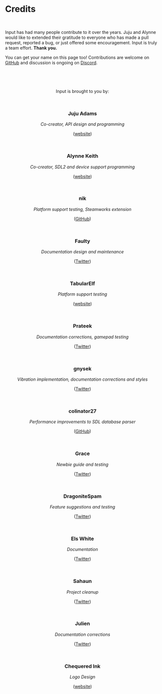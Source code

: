 # Credits

&nbsp;

Input has had many people contribute to it over the years. Juju and Alynne would like to extended their gratitude to everyone who has made a pull request, reported a bug, or just offered some encouragement. Input is truly a team effort. **Thank you.**

You can get your name on this page too! Contributions are welcome on [GitHub](https://github.com/JujuAdams/Input) and discussion is ongoing on [Discord](https://discord.gg/8krYCqr).

&nbsp;

&nbsp;

<p align="center">Input is brought to you by:</a>

&nbsp;

<h3 align="center">Juju Adams</h1>
<p align="center"><i>Co-creator, API design and programming</i></p>
<p align="center">(<a href="https://www.jujuadams.com/" target="_blank">website</a>)</p>

&nbsp;

<h3 align="center">Alynne Keith</h1>
<p align="center"><i>Co-creator, SDL2 and device support programming</i></p>
<p align="center">(<a href="https://offalynne.neocities.org/" target="_blank">website</a>)</p>

&nbsp;

<h3 align="center">nik</h1>
<p align="center"><i>Platform support testing, Steamworks extension</i></p>
<p align="center">(<a href="https://github.com/nkrapivin" target="_blank">GitHub</a>)</p>

&nbsp;

<h3 align="center">Faulty</h1>
<p align="center"><i>Documentation design and maintenance</i></p>
<p align="center">(<a href="https://twitter.com/faultyfunctions" target="_blank">Twitter</a>)</p>

&nbsp;

<h3 align="center">TabularElf</h1>
<p align="center"><i>Platform support testing</i></p>
<p align="center">(<a href="https://tabelf.link/" target="_blank">website</a>)</p>

&nbsp;

<h3 align="center">Prateek</h1>
<p align="center"><i>Documentation corrections, gamepad testing</i></p>
<p align="center">(<a href="https://twitter.com/prtksxna" target="_blank">Twitter</a>)</p>

&nbsp;

<h3 align="center">gnysek</h1>
<p align="center"><i>Vibration implementation, documentation corrections and styles</i></p>
<p align="center">(<a href="https://twitter.com/gnysek" target="_blank">Twitter</a>)</p>

&nbsp;

<h3 align="center">colinator27</h1>
<p align="center"><i>Performance improvements to SDL database parser</i></p>
<p align="center">(<a href="https://colinator27.github.io/" target="_blank">GitHub</a>)</p>

&nbsp;

<h3 align="center">Grace</h1>
<p align="center"><i>Newbie guide and testing</i></p>
<p align="center">(<a href="https://twitter.com/gart_gh" target="_blank">Twitter</a>)</p>

&nbsp;

<h3 align="center">DragoniteSpam</h1>
<p align="center"><i>Feature suggestions and testing</i></p>
<p align="center">(<a href="https://twitter.com/DragoniteSpam" target="_blank">Twitter</a>)</p>

&nbsp;

<h3 align="center">Els White</h1>
<p align="center"><i>Documentation</i></p>
<p align="center">(<a href="https://twitter.com/elskwhite" target="_blank">Twitter</a>)</p>

&nbsp;

<h3 align="center">Sahaun</h1>
<p align="center"><i>Project cleanup</i></p>
<p align="center">(<a href="https://twitter.com/sohomsahaun" target="_blank">Twitter</a>)</p>

&nbsp;

<h3 align="center">Julien</h1>
<p align="center"><i>Documentation corrections</i></p>
<p align="center">(<a href="https://twitter.com/JuJulienDev" target="_blank">Twitter</a>)</p>

&nbsp;

<h3 align="center">Chequered Ink</h1>
<p align="center"><i>Logo Design</i></p>
<p align="center">(<a href="https://chequered.ink/" target="_blank">website</a>)</p>
